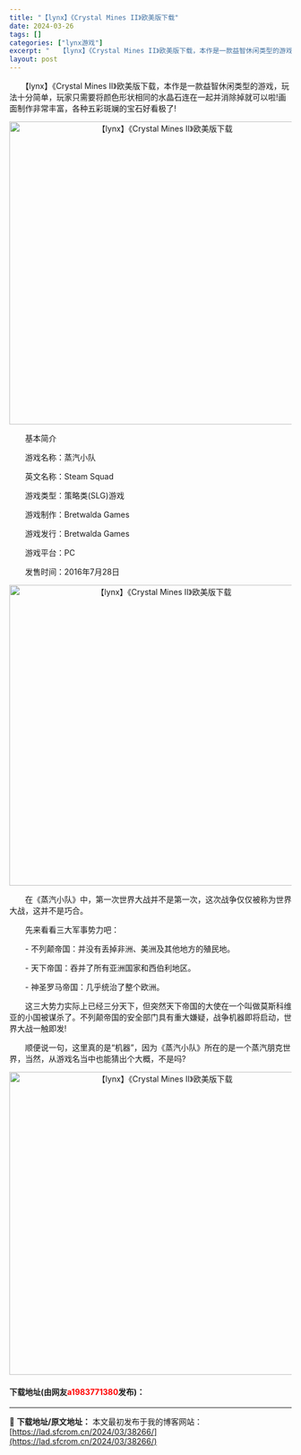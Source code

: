 ```yaml
---
title: "【lynx】《Crystal Mines II》欧美版下载"
date: 2024-03-26
tags: []
categories: ["lynx游戏"]
excerpt: "　　【lynx】《Crystal Mines II》欧美版下载，本作是一款益智休闲类型的游戏，玩法十分简单，玩家只需要将颜色形状相同的水晶石连在一起并消除掉就可以啦!画面制作非常丰富，各种五彩斑斓的宝石好看极了! 　　基本简介 　　游戏名称：蒸汽小队 　　英文名称：Steam Squad 　　游戏类&hellip;"
layout: post
---
```


 <p>　　【lynx】《Crystal Mines II》欧美版下载，本作是一款益智休闲类型的游戏，玩法十分简单，玩家只需要将颜色形状相同的水晶石连在一起并消除掉就可以啦!画面制作非常丰富，各种五彩斑斓的宝石好看极了!</p> <p align="center"><img align="" border="0" src="https://lad.sfcrom.cn/wp-content/uploads/2024/03/20240326_6602c3f037227.png" width="540" alt="【lynx】《Crystal Mines II》欧美版下载" /></p> <p>　　基本简介</p> <p>　　游戏名称：蒸汽小队</p> <p>　　英文名称：Steam Squad</p> <p>　　游戏类型：策略类(SLG)游戏</p> <p>　　游戏制作：Bretwalda Games</p> <p>　　游戏发行：Bretwalda Games</p> <p>　　游戏平台：PC</p> <p>　　发售时间：2016年7月28日</p> <p align="center"><img align="" border="0" src="https://lad.sfcrom.cn/wp-content/uploads/2024/03/20240326_6602c3f0d9f70.png" width="536" alt="【lynx】《Crystal Mines II》欧美版下载" /></p> <p>　　在《蒸汽小队》中，第一次世界大战并不是第一次，这次战争仅仅被称为世界大战，这并不是巧合。</p> <p>　　先来看看三大军事势力吧：</p> <p>　　- 不列颠帝国：并没有丢掉非洲、美洲及其他地方的殖民地。</p> <p>　　- 天下帝国：吞并了所有亚洲国家和西伯利地区。</p> <p>　　- 神圣罗马帝国：几乎统治了整个欧洲。</p> <p>　　这三大势力实际上已经三分天下，但突然天下帝国的大使在一个叫做莫斯科维亚的小国被谋杀了。不列颠帝国的安全部门具有重大嫌疑，战争机器即将启动，世界大战一触即发!</p> <p>　　顺便说一句，这里真的是&ldquo;机器&rdquo;，因为《蒸汽小队》所在的是一个蒸汽朋克世界，当然，从游戏名当中也能猜出个大概，不是吗?</p> <p align="center"><img align="" border="0" src="https://lad.sfcrom.cn/wp-content/uploads/2024/03/20240326_6602c3f180358.png" width="540" alt="【lynx】《Crystal Mines II》欧美版下载" /></p> <p><h4>下载地址(由网友<font color="red">a1983771380</font>发布)：</h4></p> 

---
📖 **下载地址/原文地址：** 本文最初发布于我的博客网站：[https://lad.sfcrom.cn/2024/03/38266/](https://lad.sfcrom.cn/2024/03/38266/)
